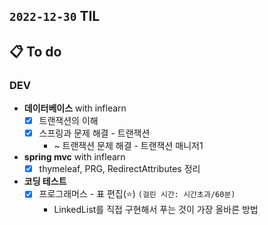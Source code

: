 ## `2022-12-30` TIL

## 📋 To do

### DEV

+ **데이터베이스** with inflearn
  + [x] 트랜잭션의 이해
  + [x] 스프링과 문제 해결 - 트랜잭션
    + ~ 트랜잭션 문제 해결 - 트랜잭션 매니저1

+ **spring mvc** with inflearn
  + [x] thymeleaf, PRG, RedirectAttributes 정리

+ **코딩 테스트**
  + [x] 프로그래머스 - 표 편집(⭐️) `(걸린 시간: 시간초과/60분)`
    + LinkedList를 직접 구현해서 푸는 것이 가장 올바른 방법